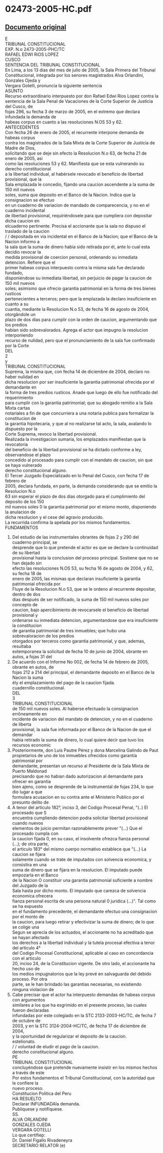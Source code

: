 
02473-2005-HC.pdf
=================
  
[Documento original](https://tc.gob.pe/jurisprudencia/2006/02473-2005-HC.pdf)  
---  
E  
TRIBUNAL CONSTITUCIONAL  
EXP. N.o 2473-2005-PHC/TC  
RAFAEL EDWI RiOS LOPEZ  
CUSCO  
SENTENCIA DEL TRIBUNAL CONSTITUCIONAL  
En Lima, a los 13 dias del mes de julio de 2005, la Sala Primera del Tribunal  
Constitucional, integrada por los senores magistrados Alva Orlandini, Gonzales Ojeda y  
Vergara Gotelli, pronuncia la siguiente sentencia  
ASUNTO  
Recurso extraordinario interpuesto por don Rafael Edwi Rios Lopez contra la  
sentencia de la Sala Penal de Vacaciones de la Corte Superior de Justicia del Cusco, de  
fojas 296, su fecha 3 de marzo de 2005, en el extremo que declara infundada la demanda de  
habeas corpus en cuanto a las resoluciones N.OS 53 y 62.  
ANTECEDENTES  
Con fecha 26 de enero de 2005, el recurrente interpone demanda de habeas corpus  
contra los magistrados de la Sala Mixta de la Corte Superior de Justicia de Madre de Dios,  
solicitando que se deje sin efecto la Resolucion N.o 63, de fecha 21 de enero de 2005, asi  
como las resoluciones 53 y 62. Manifiesta que se esta vulnerando su derecho constitucional  
a la libertad individual, al habérsele revocado el beneficio de libertad provisional, que la  
Sala emplazada le concedio, fijando una caucion ascendente a la suma de 150 mil nuevos  
soles, suma que deposito en el Banco de la Nacion. Indica que la consignacion se efectuo  
en un cuaderno de variacion de mandado de comparecencia, y no en el cuaderno incidental  
de libertad provisional, requiriéndosele para que cumpliera con depositar dicha caucion en  
elcuaderno pertinente. Precisa el accionante que la sala no dispuso el traslado de la caucion  
/ / depositada en via incidental en el Banco de la Nacion; que el Banco de la Nacion informo a  
la sala que la suma de dinero habia sido retirada por él, ante lo cual esta decidio revocar la  
medida provisional de coercion personal, ordenando su inmediata detencion. Refiere que el  
primer habeas corpus interpuesto contra la misma sala fue declarado fundado,  
disponiéndose su inmediata libertad, sin perjuicio de pagar la caucion de 150 mil nuevos  
soles; asimismo que ofrecio garantia patrimonial en la forma de tres bienes rusticos  
pertenecientes a terceros; pero que la emplazada la declaro insuficiente en cuanto a su  
cuantia, mediante la Resolucion N.o 53, de fecha 16 de agosto de 2004, otorgândole un  
plazo de dos dias para cumplir con la orden de caucion, argumentando que los predios  
habian sido sobrevalorados. Agrega el actor que impugno la resolucion interponiendo  
recurso de nulidad, pero que el pronunciamiento de la sala fue confirmado por la Corte  
DEL  
2  
y  
TRIBUNAL CONSTITUCIONAL  
Suprema, la misma que, con fecha 14 de diciembre de 2004, declaro no haber nulidad en  
dicha resolucion por ser insuficiente la garantia patrimonial ofrecida por el demandante en  
la forma de tres predios rusticos. Anade que luego de ello fue notificado del requerimiento  
para cumplir con la garantia patrimonial; que su abogado remitio a la Sala Mixta cartas  
notariales a fin de que concurriera a una notaria publica para formalizar la constitucion de  
la garantia hipotecaria, y que al no realizarse tal acto, la sala, avalando lo dispuesto por la  
Corte Suprema, revoco la libertad provisional.  
Realizada la investigacion sumaria, los emplazados manifiestan que la revocatoria  
del beneficio de la libertad provisional se ha dictado conforme a ley, observandose el plazo  
concedido al procesado para cumplir con el mandato de caucion, sin que se haya vulnerado  
derecho constitucional alguno.  
El Tercer Juzgado Especializado en lo Penal del Cusco, con fecha 17 de febrero de  
2005, declara fundada, en parte, la demanda considerando que se emitio la Resolucion N.o  
63 sin esperar el plazo de dos dias otorgado para el cumplimiento del deposito de los 150  
mil nuevos soles 0 la garantia patrimonial por el mismo monto, disponiendo la anulacion de  
dicha resolucion y el cese del agravio producido.  
La recurrida confirma la apelada por los mismos fundamentos.  
FUNDAMENTOS  
1. Del estudio de las instrumentales obrantes de fojas 2 y 290 del cuaderno principal, se  
desprende que lo que pretende el actor es que se declare la continuidad de su libertad  
provisional hasta la conclusion del proceso principal. Sostiene que no se han dejado sin  
efecto las resoluciones N.OS 53, su fecha 16 de agosto de 2004, y 62, su fecha 18 de  
enero de 2005, las mismas que declaran insuficiente la garantia patrimonial ofrecida por  
Fluye de la Resolucion N.o 53, que se le ordeno al recurrente depositar, dentro de dos  
dias después de ser notificado, la suma de 150 mil nuevos soles por concepto de  
caucion, bajo apercibimiento de revocarsele el beneficio de libertad provisional y  
ordenarse su inmediata detencion, argumentandose que era insuficiente la constitucion  
de garantia patrimonial de tres inmuebles; que hubo una sobrevaloracion de los predios  
otorgados por terceros como garantia patrimonial, y que, ademas, resultaba  
extemporanea la solicitud de fecha 10 de junio de 2004, obrante en autos, a fojas 31 del  
3. De acuerdo con el Informe No 002, de fecha 14 de febrero de 2005, obrante en autos, de  
fojas 212 a 214 del principal, el demandante deposito en el Banco de la Nacion la suma  
ély el emplazamiento del pago de la caucion fijada.  
cuadernillo constitucional.  
DEL  
3  
TRIBUNAL CONSTITUCIONAL  
de 150 mil nuevos soles. Al haberse efectuado la consignacion errôneamente en  
incidente de variacion del mandato de detencion, y no en el cuaderno de liberta  
provisional, la sala fue informada por el Banco de la Nacion de que el demandar  
habia retirado la suma de dinero, lo cual quiere decir que tuvo los recursos economic  
4. Posteriormente, don Luis Pautre Pérez y dona Marcelina Galindo de Paut  
propietarios de uno de los inmuebles ofrecidos como garantia patrimonial por  
demandante, presentan un recurso al Presidente de la Sala Mixta de Puerto Maldonad  
precisando que no habian dado autorizacion al demandante para ofrecer en garantia  
bien ajeno, como se desprende de la instrumental de fojas 234, lo que dio lugar a que  
formulara acusacion en su contra ante el Ministerio Publico por el presunto delito de  
5. A tenor del articulo 182°, inciso 3, del Codigo Procesal Penal, "(..) El procesado que S  
encuentra cumpliendo detencion podra solicitar libertad provisional cuando nuevos  
elementos de juicio permitan razonablemente prever "(...) Que el procesado cumpla con  
la caucion fijada 0, en su caso, el insolvente ofrezca fianza personal (...); de otra parte,  
el articulo 183° del mismo cuerpo normativo establece que "(...) La caucion se fijara  
solamente cuando se trate de imputados con solvencia economica, y consistira en una  
suma de dinero que se fijara en la resolucion. El imputado puede empozarla en el Banco  
de la Nacion O constituir una garantia patrimonial suficiente a nombre del Juzgado de la  
Sala hasta por dicho monto. El imputado que carezca de solvencia economica ofrecera  
fianza personal escrita de una persona natural 0 juridica (...)". Tal como se ha expuesto  
en el fundamento precedente, el demandante efectuo una consignacion por el monto de  
la caucion, para luego retirar y efectivizar la suma de dinero; de lo que se colige una  
Segun se aprecia de los actuados, el accionante no ha acreditado que se hayan afectado  
los derechos a la libertad individual y la tutela procesal efectiva a tenor del articulo 4°  
del Codigo Procesal Constitucional, aplicable al caso en concordancia con el articulo  
20, inciso 24, de la Constitucion vigente. De otro lado, el accionante ha hecho uso de  
los medios impugnatorios que la ley prevé en salvaguarda del debido proceso. Por otra  
parte, se le han brindado las garantias necesarias, no existiendo ninguna violacion de  
7. Cabe precisar que el actor ha interpuesto demandas de habeas corpus con argumentos  
similares a los que ha esgrimido en el presente proceso, las cuales fueron declaradas  
infundadas por este colegiado en la STC 2133-2003-HC/TC, de fecha 7 de octubre de  
2003, y en la STC 3124-2004-HC/TC, de fecha 17 de diciembre de 2004,  
y la oportunidad de regularizar el deposito de la caucion.  
estelionato.  
/ / voluntad de eludir el pago de la caucion.  
derecho constitucional alguno.  
PE  
TRIBUNAL CONSTITUCIONAL  
concluyéndose que pretende nuevamente insistir en los mismos hechos a través de este  
Por estos fundamentos el Tribunal Constitucional, con la autoridad que le confiere la  
nuevo proceso.  
Constitucion Politica del Peru  
HA RESUELTO  
Declarar INFUNDADAla demanda.  
Publiquese y notifiquese.  
SS.  
ALVA ORLANDINI  
GONZALES OJEDA  
VERGARA GOTELLI  
Lo que certifiep:  
Dr. Daniel Figallo Rivadeneyra  
SECRETARIO RELATOR (e)